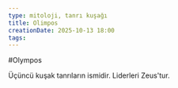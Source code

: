 ```yaml
---
type: mitoloji, tanrı kuşağı
title: Olimpos
creationDate: 2025-10-13 18:00
tags:
---
```


#Olympos

Üçüncü kuşak tanrıların ismidir. Liderleri Zeus'tur.